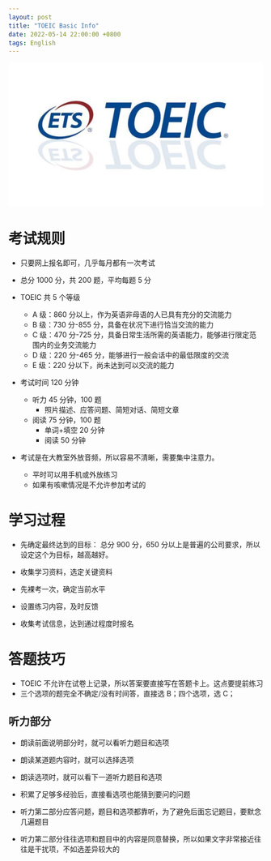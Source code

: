 ```yaml
---
layout: post
title: "TOEIC Basic Info"
date: 2022-05-14 22:00:00 +0800
tags: English
---
```


![TOEIC](/assets/images/2022-04-23-TOEIC_vocabulary_1.jpg)

# 考试规则

- 只要网上报名即可，几乎每月都有一次考试

- 总分 1000 分，共 200 题，平均每题 5 分

- TOEIC 共 5 个等级

  - A 级：860 分以上，作为英语非母语的人已具有充分的交流能力
  - B 级：730 分-855 分，具备在状况下进行恰当交流的能力
  - C 级：470 分-725 分，具备日常生活所需的英语能力，能够进行限定范围内的业务交流能力
  - D 级：220 分-465 分，能够进行一般会话中的最低限度的交流
  - E 级：220 分以下，尚未达到可以交流的能力

- 考试时间 120 分钟

  - 听力 45 分钟，100 题
    - 照片描述、应答问题、简短对话、简短文章
  - 阅读 75 分钟，100 题
    - 单词+填空 20 分钟
    - 阅读 50 分钟

- 考试是在大教室外放音频，所以容易不清晰，需要集中注意力。
  - 平时可以用手机或外放练习
  - 如果有咳嗽情况是不允许参加考试的

# 学习过程

- 先确定最终达到的目标：
  总分 900 分，650 分以上是普遍的公司要求，所以设定这个为目标，越高越好。

- 收集学习资料，选定关键资料

- 先裸考一次，确定当前水平

- 设置练习内容，及时反馈

- 收集考试信息，达到通过程度时报名

# 答题技巧

- TOEIC 不允许在试卷上记录，所以答案要直接写在答题卡上。这点要提前练习
- 三个选项的题完全不确定/没有时间答，直接选 B；四个选项，选 C；

## 听力部分

- 朗读前面说明部分时，就可以看听力题目和选项
- 朗读某道题内容时，就可以选择选项
- 朗读选项时，就可以看下一道听力题目和选项
- 积累了足够多经验后，直接看选项也能猜到要问的问题

- 听力第二部分应答问题，题目和选项都靠听，为了避免后面忘记题目，要默念几遍题目
- 听力第二部分往往选项和题目中的内容是同意替换，所以如果文字非常接近往往是干扰项，不如选差异较大的
